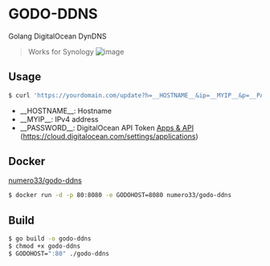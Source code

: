 # GODO-DDNS

Golang DigitalOcean DynDNS

> Works for Synology
![image](https://user-images.githubusercontent.com/12273891/58832261-daec4880-864e-11e9-880c-b001c9c38322.png)

## Usage

```bash
$ curl 'https://yourdomain.com/update?h=__HOSTNAME__&ip=__MYIP__&p=__PASSWORD__'
```

- \_\_HOSTNAME\_\_: Hostname
- \_\_MYIP\_\_: IPv4 address
- \_\_PASSWORD\_\_: DigitalOcean API Token [Apps & API](https://cloud.digitalocean.com/settings/applications) (https://cloud.digitalocean.com/settings/applications)


## Docker
[numero33/godo-ddns](https://hub.docker.com/r/numero33/godo-ddns)
```bash
$ docker run -d -p 80:8080 -e GODOHOST=8080 numero33/godo-ddns
```

## Build
```bash
$ go build -o godo-ddns
$ chmod +x godo-ddns
$ GODOHOST=":80" ./godo-ddns
```
